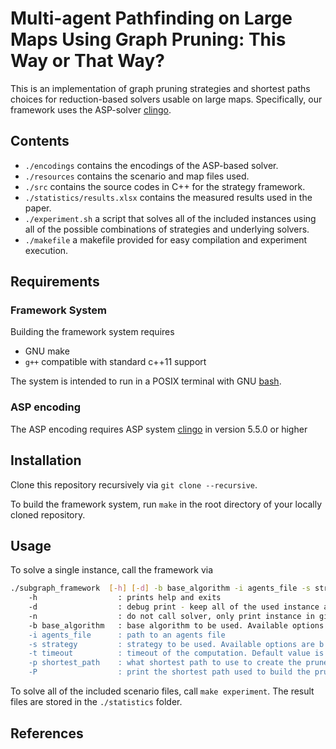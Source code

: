 # Multi-agent Pathfinding on Large Maps Using Graph Pruning: This Way or That Way?

This is an implementation of graph pruning strategies and shortest paths choices for reduction-based solvers usable on large maps. Specifically, our framework uses the ASP-solver [clingo](https://potassco.org/clingo/).

## Contents

- `./encodings` contains the encodings of the ASP-based solver.
- `./resources` contains the scenario and map files used.
- `./src` contains the source codes in C++ for the strategy framework.
- `./statistics/results.xlsx` contains the measured results used in the paper.
- `./experiment.sh` a script that solves all of the included instances using all of the possible combinations of strategies and underlying solvers.
- `./makefile` a makefile provided for easy compilation and experiment execution.

## Requirements

### Framework System

Building the framework system requires

- GNU make
- `g++` compatible with standard c++11 support

The system is intended to run in a POSIX terminal with GNU [bash](https://www.gnu.org/software/bash/).

### ASP encoding

The ASP encoding requires ASP system [clingo](https://potassco.org/clingo/) in version 5.5.0 or higher

## Installation

Clone this repository recursively via `git clone --recursive`.

To build the framework system, run `make` in the root directory of your locally cloned repository.

## Usage

To solve a single instance, call the framework via

``` bash
./subgraph_framework  [-h] [-d] -b base_algorithm -i agents_file -s strategy [-t timeout] [-p shortest_path]
	-h                  : prints help and exits
	-d                  : debug print - keep all of the used instance and output files
	-n                  : do not call solver, only print instance in given format
	-b base_algorithm   : base algorithm to be used. Available options are makespan|soc-jump|soc-iter"
	-i agents_file      : path to an agents file
	-s strategy         : strategy to be used. Available options are b|m|p|c
	-t timeout          : timeout of the computation. Default value is 300s
	-p shortest_path    : what shortest path to use to create the pruned graph. Available options are single|all|random|diverse. Default is single.
	-P                  : print the shortest path used to build the pruned graph. Works only with -p single.
```

To solve all of the included scenario files, call `make experiment`. The result files are stored in the `./statistics` folder.

## References

